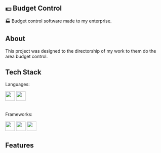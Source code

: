 ## 💵 Budget Control

🏭 Budget control software made to my enterprise.

## About

This project was designed to the directorship of my work to them do the area budget control.

## Tech Stack

Languages:
<div>
    <img width="30px" src="https://cdn.jsdelivr.net/gh/devicons/devicon@latest/icons/python/python-original.svg" />
    <img width="30px" src="https://cdn.jsdelivr.net/gh/devicons/devicon@latest/icons/javascript/javascript-original.svg" />
</div>

<br>

Frameworks:
<div>
    <img width="30px" src="https://cdn.jsdelivr.net/gh/devicons/devicon@latest/icons/electron/electron-original.svg" />
    <img width="30px" src="https://cdn.jsdelivr.net/gh/devicons/devicon@latest/icons/tailwindcss/tailwindcss-original.svg" />
    <img width="30px" src="https://cdn.jsdelivr.net/gh/devicons/devicon@latest/icons/django/django-plain.svg" />
</div>

## Features
